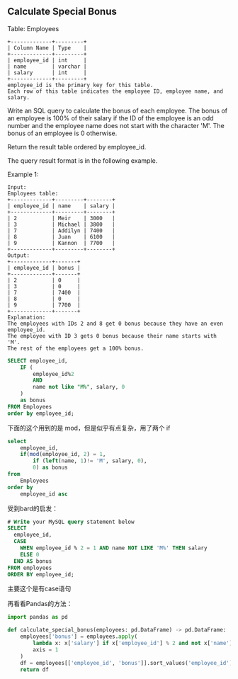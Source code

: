 ## Calculate Special Bonus

Table: Employees

```
+-------------+---------+
| Column Name | Type    |
+-------------+---------+
| employee_id | int     |
| name        | varchar |
| salary      | int     |
+-------------+---------+
employee_id is the primary key for this table.
Each row of this table indicates the employee ID, employee name, and salary.
```

Write an SQL query to calculate the bonus of each employee. The bonus of an employee is 100% of their salary if the ID of the employee is an odd number and the employee name does not start with the character 'M'. The bonus of an employee is 0 otherwise.

Return the result table ordered by employee_id.

The query result format is in the following example.

Example 1:

```
Input:
Employees table:
+-------------+---------+--------+
| employee_id | name    | salary |
+-------------+---------+--------+
| 2           | Meir    | 3000   |
| 3           | Michael | 3800   |
| 7           | Addilyn | 7400   |
| 8           | Juan    | 6100   |
| 9           | Kannon  | 7700   |
+-------------+---------+--------+
Output:
+-------------+-------+
| employee_id | bonus |
+-------------+-------+
| 2           | 0     |
| 3           | 0     |
| 7           | 7400  |
| 8           | 0     |
| 9           | 7700  |
+-------------+-------+
Explanation:
The employees with IDs 2 and 8 get 0 bonus because they have an even employee_id.
The employee with ID 3 gets 0 bonus because their name starts with 'M'.
The rest of the employees get a 100% bonus.
```

```sql
SELECT employee_id,
    IF (
        employee_id%2
        AND
        name not like "M%", salary, 0
    )
    as bonus
FROM Employees
order by employee_id;
```

下面的这个用到的是 mod，但是似乎有点复杂，用了两个 if

```sql
select
	employee_id,
	if(mod(employee_id, 2) = 1,
		if (left(name, 1)!= 'M', salary, 0),
		0) as bonus
from
	Employees
order by
	employee_id asc
```

受到bard的启发：

```sql
# Write your MySQL query statement below
SELECT
  employee_id,
  CASE
    WHEN employee_id % 2 = 1 AND name NOT LIKE 'M%' THEN salary
    ELSE 0
  END AS bonus
FROM employees
ORDER BY employee_id;
```

主要这个是有case语句

再看看Pandas的方法：

```python
import pandas as pd

def calculate_special_bonus(employees: pd.DataFrame) -> pd.DataFrame:
    employees['bonus'] = employees.apply(
        lambda x: x['salary'] if x['employee_id'] % 2 and not x['name'].startswith('M') else 0,
        axis = 1
    )
    df = employees[['employee_id', 'bonus']].sort_values('employee_id')
    return df
```